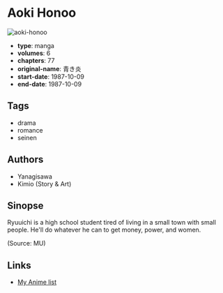 # Aoki Honoo

![aoki-honoo](https://cdn.myanimelist.net/images/manga/1/37059.jpg)

-   **type**: manga
-   **volumes**: 6
-   **chapters**: 77
-   **original-name**: 青き炎
-   **start-date**: 1987-10-09
-   **end-date**: 1987-10-09

## Tags

-   drama
-   romance
-   seinen

## Authors

-   Yanagisawa
-   Kimio (Story & Art)

## Sinopse

Ryuuichi is a high school student tired of living in a small town with small people. He'll do whatever he can to get money, power, and women.

(Source: MU)

## Links

-   [My Anime list](https://myanimelist.net/manga/22883/Aoki_Honoo)

